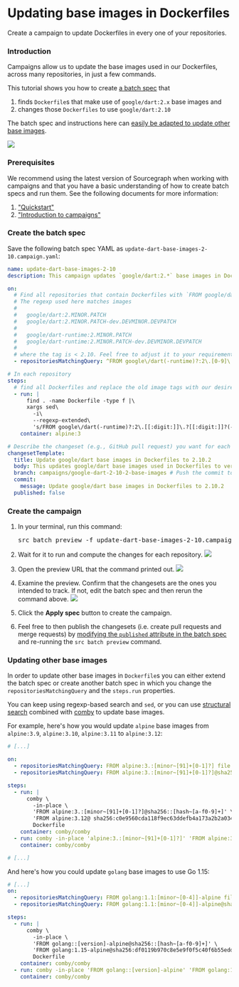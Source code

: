 # Updating base images in Dockerfiles

<style>
.markdown-body pre.chroma {
  font-size: 0.75em;
}
</style>

<p class="lead">
Create a campaign to update Dockerfiles in every one of your repositories.
</p>

### Introduction

Campaigns allow us to update the base images used in our Dockerfiles, across many repositories, in just a few commands.

This tutorial shows you how to create [a batch spec](../explanations/introduction_to_batch_changes.md#campaign-spec) that

1. finds `Dockerfile`s that make use of `google/dart:2.x` base images and 
2. changes those `Dockerfiles` to use `google/dart:2.10`

The batch spec and instructions here can [easily be adapted to update other base images](#updating-other-base-images).

<img src="https://storage.googleapis.com/sourcegraph-assets/docs/images/campaigns/tutorials/update_base_images_in_dockerfiles_teaser.png" class="screenshot center">

### Prerequisites

We recommend using the latest version of Sourcegraph when working with campaigns and that you have a basic understanding of how to create batch specs and run them. See the following documents for more information:

1. ["Quickstart"](../quickstart.md)
1. ["Introduction to campaigns"](../explanations/introduction_to_batch_changes.md)

### Create the batch spec

Save the following batch spec YAML as `update-dart-base-images-2-10.campaign.yaml`:

```yaml
name: update-dart-base-images-2-10
description: This campaign updates `google/dart:2.*` base images in Dockerfiles to `google/dart:2.10.2`.

on:
  # Find all repositories that contain Dockerfiles with `FROM google/dart:2.*` as base images.
  # The regexp used here matches images
  #
  #   google/dart:2.MINOR.PATCH
  #   google/dart:2.MINOR.PATCH-dev.DEVMINOR.DEVPATCH
  #
  #   google/dart-runtime:2.MINOR.PATCH
  #   google/dart-runtime:2.MINOR.PATCH-dev.DEVMINOR.DEVPATCH
  #
  # where the tag is < 2.10. Feel free to adjust it to your requirements.
  - repositoriesMatchingQuery: ^FROM google\/dart(-runtime)?:2\.[0-9]\.?\d?(-dev\.\d\.\d)? file:Dockerfile  patternType:regexp

# In each repository
steps:
  # find all Dockerfiles and replace the old image tags with our desired ones:
  - run: |
      find . -name Dockerfile -type f |\
      xargs sed\
        -i\
        --regexp-extended\
        's/FROM google\/dart(-runtime)?:2\.[[:digit:]]\.?[[:digit:]]?(-dev\.?[[:digit:]]?\.?[[:digit:]]?)?/FROM google\/dart:2\.10/g'
    container: alpine:3

# Describe the changeset (e.g., GitHub pull request) you want for each repository.
changesetTemplate:
  title: Update google/dart base images in Dockerfiles to 2.10.2
  body: This updates google/dart base images used in Dockerfiles to version 2.10.2
  branch: campaigns/google-dart-2-10-2-base-images # Push the commit to this branch.
  commit:
    message: Update google/dart base images in Dockerfiles to 2.10.2
  published: false
```

### Create the campaign

1. In your terminal, run this command:

    <pre>src batch preview -f update-dart-base-images-2-10.campaign.yaml</pre>
1. Wait for it to run and compute the changes for each repository.
    <img src="https://storage.googleapis.com/sourcegraph-assets/docs/images/campaigns/tutorials/update_base_images_in_dockerfiles_wait_run.png" class="screenshot">
1. Open the preview URL that the command printed out.
    <img src="https://storage.googleapis.com/sourcegraph-assets/docs/images/campaigns/tutorials/update_base_images_in_dockerfiles_click_url.png" class="screenshot">
1. Examine the preview. Confirm that the changesets are the ones you intended to track. If not, edit the batch spec and then rerun the command above.
    <img src="https://storage.googleapis.com/sourcegraph-assets/docs/images/campaigns/tutorials/update_base_images_in_dockerfiles_preview.png" class="screenshot">
1. Click the **Apply spec** button to create the campaign.
1. Feel free to then publish the changesets (i.e. create pull requests and merge requests) by [modifying the `published` attribute in the batch spec](../references/batch_spec_yaml_reference.md#changesettemplate-published) and re-running the `src batch preview` command.

### Updating other base images

In order to update other base images in `Dockerfile`s you can either extend the batch spec or create another batch spec in which you change the `repositoriesMatchingQuery` and the `steps.run` properties.

You can keep using regexp-based search and `sed`, or you can use [structural search](../../code_search/reference/structural.md) combined with [comby](https://comby.dev) to update base images.

For example, here's how you would update `alpine` base images from `alpine:3.9`, `alpine:3.10`, `alpine:3.11` to `alpine:3.12`:

```yaml
# [...]

on:
  - repositoriesMatchingQuery: FROM alpine:3.:[minor~[91]+[0-1]?] file:Dockerfile patternType:structural
  - repositoriesMatchingQuery: FROM alpine:3.:[minor~[91]+[0-1]?]@sha256::[hash~[a-f0-9]+] file:Dockerfile patternType:structural

steps:
  - run: |
      comby \
        -in-place \
        'FROM alpine:3.:[minor~[91]+[0-1]?]@sha256::[hash~[a-f0-9]+]' \
        'FROM alpine:3.12@ sha256:c0e9560cda118f9ec63ddefb4a173a2b2a0347082d7dff7dc14272e7841a5b5a' \
        Dockerfile
    container: comby/comby
  - run: comby -in-place 'alpine:3.:[minor~[91]+[0-1]?]' 'FROM alpine:3.12' Dockerfile
    container: comby/comby

# [...]
```

And here's how you could update `golang` base images to use Go 1.15:

```yaml
# [...]
on:
  - repositoriesMatchingQuery: FROM golang:1.1:[minor~[0-4]]-alpine file:Dockerfile patternType:structural
  - repositoriesMatchingQuery: FROM golang:1.1:[minor~[0-4]]-alpine@sha256::[hash~[a-f0-9]+] file:Dockerfile patternType:structural

steps:
  - run: |
      comby \
        -in-place \
        'FROM golang::[version]-alpine@sha256::[hash~[a-f0-9]+]' \
        'FROM golang:1.15-alpine@sha256:df0119b970c8e5e9f0f5c40f6b55edddf616bab2b911927ebc3b361c469ea29c' \
        Dockerfile
    container: comby/comby
  - run: comby -in-place 'FROM golang::[version]-alpine' 'FROM golang:1.15-alpine' Dockerfile
    container: comby/comby
```
